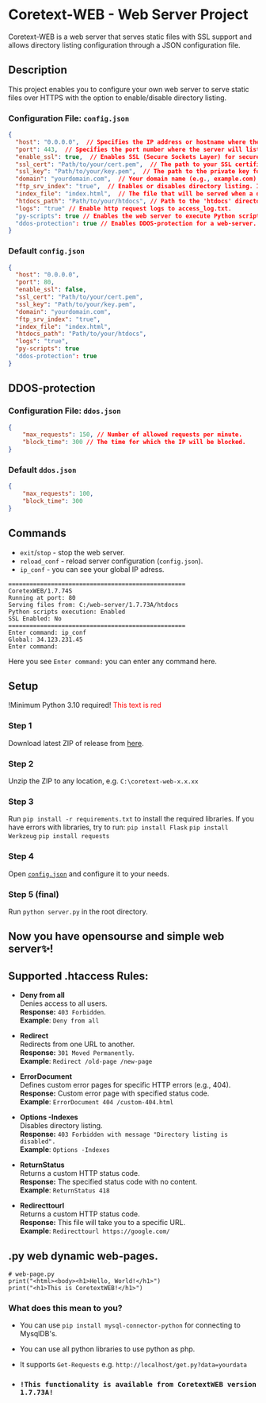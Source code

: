 # Coretext-WEB - Web Server Project

Coretext-WEB is a web server that serves static files with SSL support and allows directory listing configuration through a JSON configuration file.

## Description

This project enables you to configure your own web server to serve static files over HTTPS with the option to enable/disable directory listing.


### Configuration File: `config.json`

```json
{
  "host": "0.0.0.0",  // Specifies the IP address or hostname where the server will listen for incoming requests.
  "port": 443,  // Specifies the port number where the server will listen for incoming connections.
  "enable_ssl": true,  // Enables SSL (Secure Sockets Layer) for secure communication over HTTPS.
  "ssl_cert": "Path/to/your/cert.pem",  // The path to your SSL certificate file (in .pem format).
  "ssl_key": "Path/to/your/key.pem",  // The path to the private key for your SSL certificate.
  "domain": "yourdomain.com",  // Your domain name (e.g., example.com) for the server.
  "ftp_srv_index": "true",  // Enables or disables directory listing. If "true", directories will be listed.
  "index_file": "index.html",  // The file that will be served when a directory is requested (e.g., index.html).
  "htdocs_path": "Path/to/your/htdocs", // Path to the 'htdocs' directory with your HTML files.
  "logs": "true" // Enable http request logs to access_log.txt.
  "py-scripts": true // Enables the web server to execute Python scripts as dynamic web pages.
  "ddos-protection": true // Enables DDOS-protection for a web-server.
}
```
### Default `config.json`

```json
{
  "host": "0.0.0.0",
  "port": 80,
  "enable_ssl": false,
  "ssl_cert": "Path/to/your/cert.pem",
  "ssl_key": "Path/to/your/key.pem",
  "domain": "yourdomain.com",
  "ftp_srv_index": "true",
  "index_file": "index.html",
  "htdocs_path": "Path/to/your/htdocs",
  "logs": "true",
  "py-scripts": true
  "ddos-protection": true
}
```
## DDOS-protection

### Configuration File: `ddos.json`

```json
{
    "max_requests": 150, // Number of allowed requests per minute.
    "block_time": 300 // The time for which the IP will be blocked.
}

```

### Default `ddos.json`

```json
{
    "max_requests": 100,
    "block_time": 300
}
```

## Commands

- `exit`/`stop` - stop the web server.
- `reload_conf` - reload server configuration (`config.json`).
- `ip_conf` - you can see your global IP adress.

```
==================================================
CoretexWEB/1.7.74S
Running at port: 80
Serving files from: C:/web-server/1.7.73A/htdocs
Python scripts execution: Enabled
SSL Enabled: No
==================================================
Enter command: ip_conf
Global: 34.123.231.45
Enter command:
```
Here you see `Enter command:` you can enter any command here.

## Setup
!Minimum Python 3.10 required!
<font color="red">This text is red</font>

### Step 1

Download latest ZIP of release from [here](https://github.com/ATRCORE-UA/coretext-web/releases/latest).

### Step 2

Unzip the ZIP to any location, e.g. `C:\coretext-web-x.x.xx`

### Step 3

Run `pip install -r requirements.txt` to install the required libraries.
If you have errors with libraries, try to run:
`pip install Flask`
`pip install Werkzeug`
`pip install requests`

### Step 4

Open [`config.json`](https://github.com/ATRCORE-UA/coretext-web/?tab=readme-ov-file#configuration-file-configjson) and configure it to your needs.

### Step 5 (final)

Run `python server.py` in the root directory.

## Now you have opensourse and simple web server✨!



## Supported .htaccess Rules:

- **Deny from all**  
  Denies access to all users.  
  **Response:** `403 Forbidden`.  
  **Example**:
`Deny from all`

- **Redirect**  
Redirects from one URL to another.  
**Response:** `301 Moved Permanently`.  
**Example**:
`Redirect /old-page /new-page`

- **ErrorDocument**  
Defines custom error pages for specific HTTP errors (e.g., 404).  
**Response:** Custom error page with specified status code.  
**Example**:
`ErrorDocument 404 /custom-404.html`

- **Options -Indexes**  
Disables directory listing.  
**Response:** `403 Forbidden with message "Directory listing is disabled".`  
**Example**:
`Options -Indexes`

- **ReturnStatus**  
Returns a custom HTTP status code.  
**Response:** The specified status code with no content.  
**Example**:
`ReturnStatus 418`

- **Redirecttourl**  
Returns a custom HTTP status code.  
**Response:** This file will take you to a specific URL.  
**Example**:
`Redirecttourl https://google.com/`

## .py web dynamic web-pages.

```
# web-page.py
print("<html><body><h1>Hello, World!</h1>")
print("<h1>This is CoretextWEB!</h1>")
```
### What does this mean to you?

- You can use `pip install mysql-connector-python` for connecting to MysqlDB's.
- You can use all python libraries to use python as php.
- It supports `Get-Requests` e.g. `http://localhost/get.py?data=yourdata`

- ### `!This functionality is available from CoretextWEB version 1.7.73A!`
